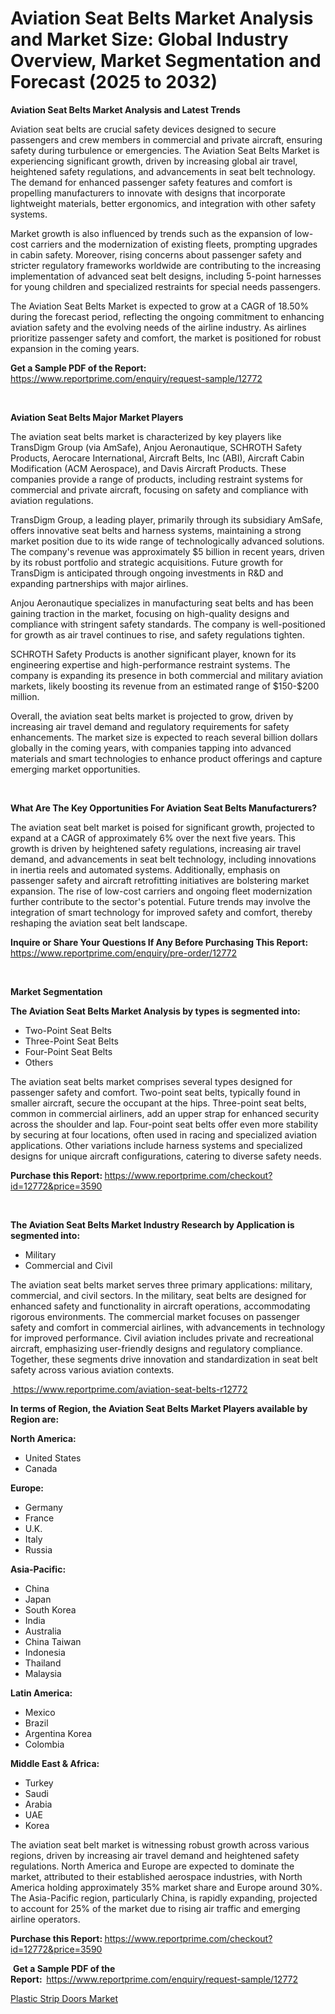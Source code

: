 <p><h1>Aviation Seat Belts Market Analysis and Market Size: Global Industry Overview, Market Segmentation and Forecast (2025 to 2032)</h1></p><p><strong>Aviation Seat Belts Market Analysis and Latest Trends</strong></p>
<p><p>Aviation seat belts are crucial safety devices designed to secure passengers and crew members in commercial and private aircraft, ensuring safety during turbulence or emergencies. The Aviation Seat Belts Market is experiencing significant growth, driven by increasing global air travel, heightened safety regulations, and advancements in seat belt technology. The demand for enhanced passenger safety features and comfort is propelling manufacturers to innovate with designs that incorporate lightweight materials, better ergonomics, and integration with other safety systems.</p><p>Market growth is also influenced by trends such as the expansion of low-cost carriers and the modernization of existing fleets, prompting upgrades in cabin safety. Moreover, rising concerns about passenger safety and stricter regulatory frameworks worldwide are contributing to the increasing implementation of advanced seat belt designs, including 5-point harnesses for young children and specialized restraints for special needs passengers.</p><p>The Aviation Seat Belts Market is expected to grow at a CAGR of 18.50% during the forecast period, reflecting the ongoing commitment to enhancing aviation safety and the evolving needs of the airline industry. As airlines prioritize passenger safety and comfort, the market is positioned for robust expansion in the coming years.</p></p>
<p><strong>Get a Sample PDF of the Report:&nbsp;</strong> <a href="https://www.reportprime.com/enquiry/request-sample/12772?utm_campaign=3025&utm_medium=2&utm_source=Github&utm_content=ia&utm_term=19032025&utm_id=aviation-seat-belts">https://www.reportprime.com/enquiry/request-sample/12772</a></p>
<p>&nbsp;</p>
<p><strong>Aviation Seat Belts Major Market Players</strong></p>
<p><p>The aviation seat belts market is characterized by key players like TransDigm Group (via AmSafe), Anjou Aeronautique, SCHROTH Safety Products, Aerocare International, Aircraft Belts, Inc (ABI), Aircraft Cabin Modification (ACM Aerospace), and Davis Aircraft Products. These companies provide a range of products, including restraint systems for commercial and private aircraft, focusing on safety and compliance with aviation regulations.</p><p>TransDigm Group, a leading player, primarily through its subsidiary AmSafe, offers innovative seat belts and harness systems, maintaining a strong market position due to its wide range of technologically advanced solutions. The company's revenue was approximately $5 billion in recent years, driven by its robust portfolio and strategic acquisitions. Future growth for TransDigm is anticipated through ongoing investments in R&D and expanding partnerships with major airlines.</p><p>Anjou Aeronautique specializes in manufacturing seat belts and has been gaining traction in the market, focusing on high-quality designs and compliance with stringent safety standards. The company is well-positioned for growth as air travel continues to rise, and safety regulations tighten.</p><p>SCHROTH Safety Products is another significant player, known for its engineering expertise and high-performance restraint systems. The company is expanding its presence in both commercial and military aviation markets, likely boosting its revenue from an estimated range of $150-$200 million.</p><p>Overall, the aviation seat belts market is projected to grow, driven by increasing air travel demand and regulatory requirements for safety enhancements. The market size is expected to reach several billion dollars globally in the coming years, with companies tapping into advanced materials and smart technologies to enhance product offerings and capture emerging market opportunities.</p></p>
<p>&nbsp;</p>
<p><strong>What Are The Key Opportunities For Aviation Seat Belts Manufacturers?</strong></p>
<p><p>The aviation seat belt market is poised for significant growth, projected to expand at a CAGR of approximately 6% over the next five years. This growth is driven by heightened safety regulations, increasing air travel demand, and advancements in seat belt technology, including innovations in inertia reels and automated systems. Additionally, emphasis on passenger safety and aircraft retrofitting initiatives are bolstering market expansion. The rise of low-cost carriers and ongoing fleet modernization further contribute to the sector's potential. Future trends may involve the integration of smart technology for improved safety and comfort, thereby reshaping the aviation seat belt landscape.</p></p>
<p><strong>Inquire or Share Your Questions If Any Before Purchasing This Report:</strong> <a href="https://www.reportprime.com/enquiry/pre-order/12772?utm_campaign=3025&utm_medium=2&utm_source=Github&utm_content=ia&utm_term=19032025&utm_id=aviation-seat-belts">https://www.reportprime.com/enquiry/pre-order/12772</a></p>
<p>&nbsp;</p>
<p><strong>Market Segmentation</strong></p>
<p><strong>The Aviation Seat Belts Market Analysis by types is segmented into:</strong></p>
<p><ul><li>Two-Point Seat Belts</li><li>Three-Point Seat Belts</li><li>Four-Point Seat Belts</li><li>Others</li></ul></p>
<p><p>The aviation seat belts market comprises several types designed for passenger safety and comfort. Two-point seat belts, typically found in smaller aircraft, secure the occupant at the hips. Three-point seat belts, common in commercial airliners, add an upper strap for enhanced security across the shoulder and lap. Four-point seat belts offer even more stability by securing at four locations, often used in racing and specialized aviation applications. Other variations include harness systems and specialized designs for unique aircraft configurations, catering to diverse safety needs.</p></p>
<p><strong>Purchase this Report:&nbsp;</strong><a href="https://www.reportprime.com/checkout?id=12772&price=3590&utm_campaign=3025&utm_medium=2&utm_source=Github&utm_content=ia&utm_term=19032025&utm_id=aviation-seat-belts">https://www.reportprime.com/checkout?id=12772&price=3590</a></p>
<p>&nbsp;</p>
<p><strong>The Aviation Seat Belts Market Industry Research by Application is segmented into:</strong></p>
<p><ul><li>Military</li><li>Commercial and Civil</li></ul></p>
<p><p>The aviation seat belts market serves three primary applications: military, commercial, and civil sectors. In the military, seat belts are designed for enhanced safety and functionality in aircraft operations, accommodating rigorous environments. The commercial market focuses on passenger safety and comfort in commercial airlines, with advancements in technology for improved performance. Civil aviation includes private and recreational aircraft, emphasizing user-friendly designs and regulatory compliance. Together, these segments drive innovation and standardization in seat belt safety across various aviation contexts.</p></p>
<p><a href="https://www.reportprime.com/aviation-seat-belts-r12772?utm_campaign=3025&utm_medium=2&utm_source=Github&utm_content=ia&utm_term=19032025&utm_id=aviation-seat-belts">&nbsp;https://www.reportprime.com/aviation-seat-belts-r12772</a></p>
<p><strong>In terms of Region, the Aviation Seat Belts Market Players available by Region are:</strong></p>
<p>
    <p> <strong> North America: </strong>
        <ul>
            <li>United States</li>
            <li>Canada</li>
        </ul>
        </p> 
    <p> <strong> Europe: </strong>
        <ul>
            <li>Germany</li>
            <li>France</li>
            <li>U.K.</li>
            <li>Italy</li>
            <li>Russia</li>
        </ul>
        </p> 
    <p> <strong> Asia-Pacific: </strong>
        <ul>
            <li>China</li>
            <li>Japan</li>
            <li>South Korea</li>
            <li>India</li>
            <li>Australia</li>
            <li>China Taiwan</li>
            <li>Indonesia</li>
            <li>Thailand</li>
            <li>Malaysia</li>
        </ul>
        </p> 
    <p> <strong> Latin America: </strong>
        <ul>
            <li>Mexico</li>
            <li>Brazil</li>
            <li>Argentina Korea</li>
            <li>Colombia</li>
        </ul>
        </p> 
    <p> <strong> Middle East & Africa: </strong>
        <ul>
            <li>Turkey</li>
            <li>Saudi</li>
            <li>Arabia</li>
            <li>UAE</li>
            <li>Korea</li>
        </ul>
    </p>
    </p>
<p><p>The aviation seat belt market is witnessing robust growth across various regions, driven by increasing air travel demand and heightened safety regulations. North America and Europe are expected to dominate the market, attributed to their established aerospace industries, with North America holding approximately 35% market share and Europe around 30%. The Asia-Pacific region, particularly China, is rapidly expanding, projected to account for 25% of the market due to rising air traffic and emerging airline operators.</p></p>
<p><strong>Purchase this Report: </strong><a href="https://www.reportprime.com/checkout?id=12772&price=3590&utm_campaign=3025&utm_medium=2&utm_source=Github&utm_content=ia&utm_term=19032025&utm_id=aviation-seat-belts">https://www.reportprime.com/checkout?id=12772&price=3590</a></p>
<p>&nbsp;<strong>Get a Sample PDF of the Report:&nbsp;&nbsp;</strong><a href="https://www.reportprime.com/enquiry/request-sample/12772?utm_campaign=3025&utm_medium=2&utm_source=Github&utm_content=ia&utm_term=19032025&utm_id=aviation-seat-belts">https://www.reportprime.com/enquiry/request-sample/12772</a></p>
<p><strong></strong></p>
<p><p><a href="https://github.com/edacruz6/Market-Research-Report-List-1/blob/main/plastic-strip-doors-market.md?utm_campaign=3025&utm_medium=2&utm_source=Github&utm_content=ia&utm_term=19032025&utm_id=aviation-seat-belts">Plastic Strip Doors Market</a></p></p>